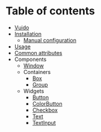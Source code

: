 # Table of contents

* [Vuido](README.md)
* [Installation](installation/README.md)
  * [Manual configuration](installation/manual-configuration.md)
* [Usage](usage.md)
* [Common attributes](common-attributes.md)
* Components
  * [Window](components/window.md)
  * Containers
    * [Box](components/containers/box.md)
    * [Group](components/containers/group.md)
  * Widgets
    * [Button](components/widgets/button.md)
    * [ColorButton](components/widgets/colorbutton.md)
    * [Checkbox](components/widgets/checkbox.md)
    * [Text](components/widgets/text.md)
    * [TextInput](components/widgets/textinput.md)

